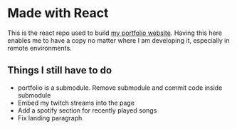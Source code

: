 # Made with React  
This is the react repo used to build [my portfolio website](https://benjimanclarke.ie). Having this here enables me to have a copy no matter where I am developing it, especially in remote environments.  
## Things I still have to do
- portfolio is a submodule. Remove submodule and commit code inside submodule 
- Embed my twitch streams into the page
- Add a spotify section for recently played songs
- Fix landing paragraph
